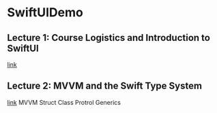 # SwiftUIDemo

## Lecture 1: Course Logistics and Introduction to SwiftUI    
[link](https://www.youtube.com/watch?v=jbtqIBpUG7g&feature=youtu.be)

## Lecture 2: MVVM and the Swift Type System
[link](https://www.youtube.com/watch?v=4GjXq2Sr55Q&feature=youtu.be)
MVVM Struct Class Protrol Generics
